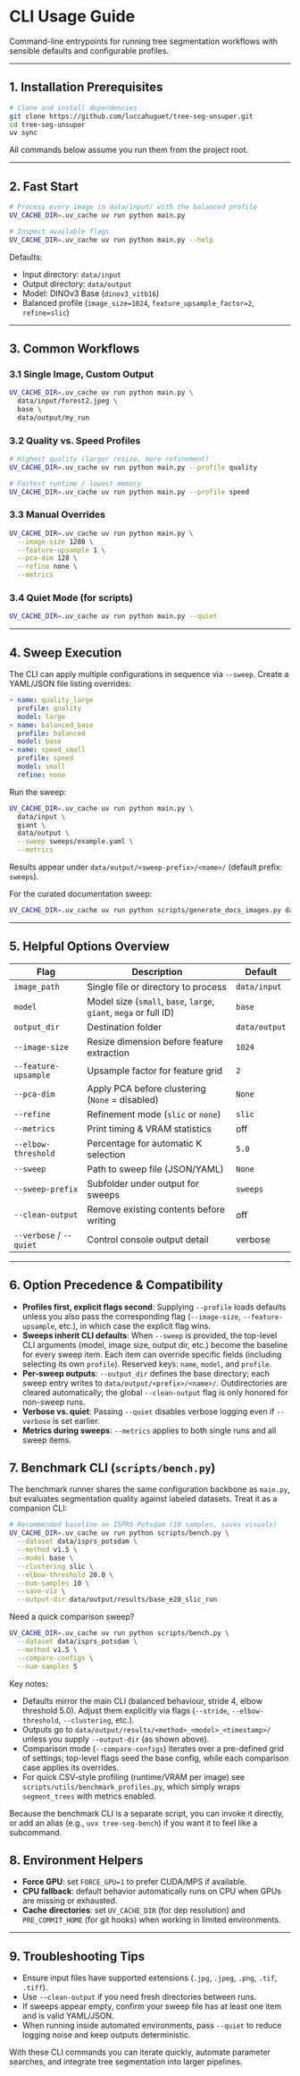 # CLI Usage Guide

Command-line entrypoints for running tree segmentation workflows with sensible defaults and configurable profiles.

---

## 1. Installation Prerequisites

```bash
# Clone and install dependencies
git clone https://github.com/luccahuguet/tree-seg-unsuper.git
cd tree-seg-unsuper
uv sync
```

All commands below assume you run them from the project root.

---

## 2. Fast Start

```bash
# Process every image in data/input/ with the balanced profile
UV_CACHE_DIR=.uv_cache uv run python main.py

# Inspect available flags
UV_CACHE_DIR=.uv_cache uv run python main.py --help
```

Defaults:
- Input directory: `data/input`
- Output directory: `data/output`
- Model: DINOv3 Base (`dinov3_vitb16`)
- Balanced profile (`image_size=1024`, `feature_upsample_factor=2`, `refine=slic`)

---

## 3. Common Workflows

### 3.1 Single Image, Custom Output
```bash
UV_CACHE_DIR=.uv_cache uv run python main.py \
  data/input/forest2.jpeg \
  base \
  data/output/my_run
```

### 3.2 Quality vs. Speed Profiles
```bash
# Highest quality (larger resize, more refinement)
UV_CACHE_DIR=.uv_cache uv run python main.py --profile quality

# Fastest runtime / lowest memory
UV_CACHE_DIR=.uv_cache uv run python main.py --profile speed
```

### 3.3 Manual Overrides
```bash
UV_CACHE_DIR=.uv_cache uv run python main.py \
  --image-size 1280 \
  --feature-upsample 1 \
  --pca-dim 128 \
  --refine none \
  --metrics
```

### 3.4 Quiet Mode (for scripts)
```bash
UV_CACHE_DIR=.uv_cache uv run python main.py --quiet
```

---

## 4. Sweep Execution

The CLI can apply multiple configurations in sequence via `--sweep`. Create a YAML/JSON file listing overrides:

```yaml
- name: quality_large
  profile: quality
  model: large
- name: balanced_base
  profile: balanced
  model: base
- name: speed_small
  profile: speed
  model: small
  refine: none
```

Run the sweep:

```bash
UV_CACHE_DIR=.uv_cache uv run python main.py \
  data/input \
  giant \
  data/output \
  --sweep sweeps/example.yaml \
  --metrics
```

Results appear under `data/output/<sweep-prefix>/<name>/` (default prefix: `sweeps`).

For the curated documentation sweep:

```bash
UV_CACHE_DIR=.uv_cache uv run python scripts/generate_docs_images.py data/input/forest2.jpeg
```

---

## 5. Helpful Options Overview

| Flag | Description | Default |
|------|-------------|---------|
| `image_path` | Single file or directory to process | `data/input` |
| `model` | Model size (`small`, `base`, `large`, `giant`, `mega` or full ID) | `base` |
| `output_dir` | Destination folder | `data/output` |
| `--image-size` | Resize dimension before feature extraction | `1024` |
| `--feature-upsample` | Upsample factor for feature grid | `2` |
| `--pca-dim` | Apply PCA before clustering (`None` = disabled) | `None` |
| `--refine` | Refinement mode (`slic` or `none`) | `slic` |
| `--metrics` | Print timing & VRAM statistics | off |
| `--elbow-threshold` | Percentage for automatic K selection | `5.0` |
| `--sweep` | Path to sweep file (JSON/YAML) | `None` |
| `--sweep-prefix` | Subfolder under output for sweeps | `sweeps` |
| `--clean-output` | Remove existing contents before writing | off |
| `--verbose` / `--quiet` | Control console output detail | verbose |

---

## 6. Option Precedence & Compatibility

- **Profiles first, explicit flags second**: Supplying `--profile` loads defaults unless you also pass the corresponding flag (`--image-size`, `--feature-upsample`, etc.), in which case the explicit flag wins.
- **Sweeps inherit CLI defaults**: When `--sweep` is provided, the top-level CLI arguments (model, image size, output dir, etc.) become the baseline for every sweep item. Each item can override specific fields (including selecting its own `profile`). Reserved keys: `name`, `model`, and `profile`.
- **Per-sweep outputs**: `--output_dir` defines the base directory; each sweep entry writes to `data/output/<prefix>/<name>/`. Outdirectories are cleared automatically; the global `--clean-output` flag is only honored for non-sweep runs.
- **Verbose vs. quiet**: Passing `--quiet` disables verbose logging even if `--verbose` is set earlier.
- **Metrics during sweeps**: `--metrics` applies to both single runs and all sweep items.

## 7. Benchmark CLI (`scripts/bench.py`)

The benchmark runner shares the same configuration backbone as `main.py`, but evaluates segmentation quality against labeled datasets. Treat it as a companion CLI:

```bash
# Recommended baseline on ISPRS Potsdam (10 samples, saves visuals)
UV_CACHE_DIR=.uv_cache uv run python scripts/bench.py \
  --dataset data/isprs_potsdam \
  --method v1.5 \
  --model base \
  --clustering slic \
  --elbow-threshold 20.0 \
  --num-samples 10 \
  --save-viz \
  --output-dir data/output/results/base_e20_slic_run
```

Need a quick comparison sweep?

```bash
UV_CACHE_DIR=.uv_cache uv run python scripts/bench.py \
  --dataset data/isprs_potsdam \
  --method v1.5 \
  --compare-configs \
  --num-samples 5
```

Key notes:
- Defaults mirror the main CLI (balanced behaviour, stride 4, elbow threshold 5.0). Adjust them explicitly via flags (`--stride`, `--elbow-threshold`, `--clustering`, etc.).
- Outputs go to `data/output/results/<method>_<model>_<timestamp>/` unless you supply `--output-dir` (as shown above).
- Comparison mode (`--compare-configs`) iterates over a pre-defined grid of settings; top-level flags seed the base config, while each comparison case applies its overrides.
- For quick CSV-style profiling (runtime/VRAM per image) see `scripts/utils/benchmark_profiles.py`, which simply wraps `segment_trees` with metrics enabled.

Because the benchmark CLI is a separate script, you can invoke it directly, or add an alias (e.g., `uvx tree-seg-bench`) if you want it to feel like a subcommand.

## 8. Environment Helpers

- **Force GPU**: set `FORCE_GPU=1` to prefer CUDA/MPS if available.
- **CPU fallback**: default behavior automatically runs on CPU when GPUs are missing or exhausted.
- **Cache directories**: set `UV_CACHE_DIR` (for dep resolution) and `PRE_COMMIT_HOME` (for git hooks) when working in limited environments.

---

## 9. Troubleshooting Tips

- Ensure input files have supported extensions (`.jpg`, `.jpeg`, `.png`, `.tif`, `.tiff`).
- Use `--clean-output` if you need fresh directories between runs.
- If sweeps appear empty, confirm your sweep file has at least one item and is valid YAML/JSON.
- When running inside automated environments, pass `--quiet` to reduce logging noise and keep outputs deterministic.

With these CLI commands you can iterate quickly, automate parameter searches, and integrate tree segmentation into larger pipelines.
